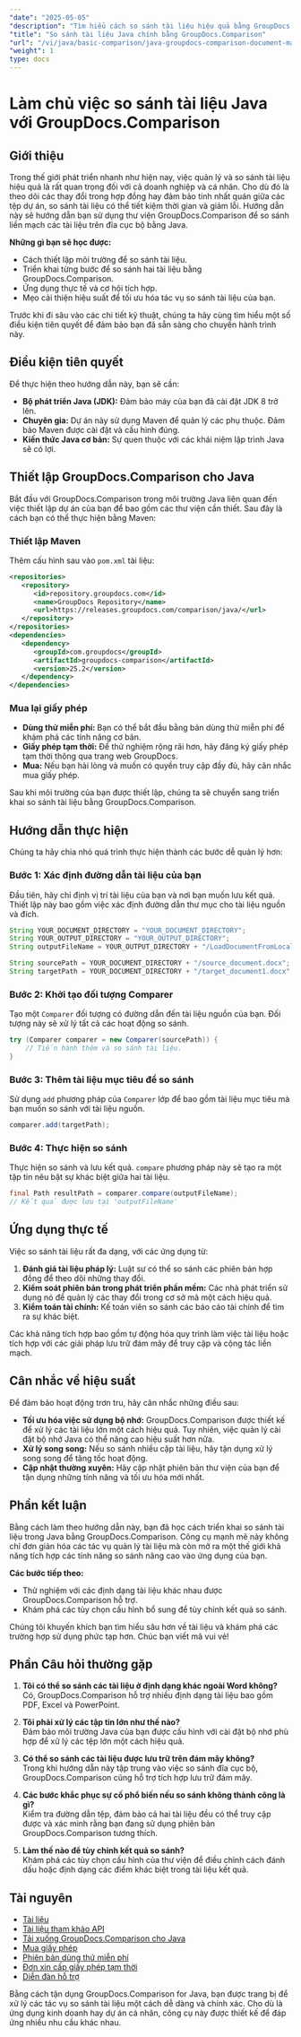 ```yaml
---
"date": "2025-05-05"
"description": "Tìm hiểu cách so sánh tài liệu hiệu quả bằng GroupDocs.Comparison trong Java. Hướng dẫn này bao gồm thiết lập, triển khai và tối ưu hóa hiệu suất."
"title": "So sánh tài liệu Java chính bằng GroupDocs.Comparison"
"url": "/vi/java/basic-comparison/java-groupdocs-comparison-document-management-guide/"
"weight": 1
type: docs
---
```

# Làm chủ việc so sánh tài liệu Java với GroupDocs.Comparison

## Giới thiệu

Trong thế giới phát triển nhanh như hiện nay, việc quản lý và so sánh tài liệu hiệu quả là rất quan trọng đối với cả doanh nghiệp và cá nhân. Cho dù đó là theo dõi các thay đổi trong hợp đồng hay đảm bảo tính nhất quán giữa các tệp dự án, so sánh tài liệu có thể tiết kiệm thời gian và giảm lỗi. Hướng dẫn này sẽ hướng dẫn bạn sử dụng thư viện GroupDocs.Comparison để so sánh liền mạch các tài liệu trên đĩa cục bộ bằng Java.

**Những gì bạn sẽ học được:**
- Cách thiết lập môi trường để so sánh tài liệu.
- Triển khai từng bước để so sánh hai tài liệu bằng GroupDocs.Comparison.
- Ứng dụng thực tế và cơ hội tích hợp.
- Mẹo cải thiện hiệu suất để tối ưu hóa tác vụ so sánh tài liệu của bạn.

Trước khi đi sâu vào các chi tiết kỹ thuật, chúng ta hãy cùng tìm hiểu một số điều kiện tiên quyết để đảm bảo bạn đã sẵn sàng cho chuyến hành trình này.

## Điều kiện tiên quyết

Để thực hiện theo hướng dẫn này, bạn sẽ cần:

- **Bộ phát triển Java (JDK):** Đảm bảo máy của bạn đã cài đặt JDK 8 trở lên.
- **Chuyên gia:** Dự án này sử dụng Maven để quản lý các phụ thuộc. Đảm bảo Maven được cài đặt và cấu hình đúng.
- **Kiến thức Java cơ bản:** Sự quen thuộc với các khái niệm lập trình Java sẽ có lợi.

## Thiết lập GroupDocs.Comparison cho Java

Bắt đầu với GroupDocs.Comparison trong môi trường Java liên quan đến việc thiết lập dự án của bạn để bao gồm các thư viện cần thiết. Sau đây là cách bạn có thể thực hiện bằng Maven:

### Thiết lập Maven

Thêm cấu hình sau vào `pom.xml` tài liệu:

```xml
<repositories>
   <repository>
      <id>repository.groupdocs.com</id>
      <name>GroupDocs Repository</name>
      <url>https://releases.groupdocs.com/comparison/java/</url>
   </repository>
</repositories>
<dependencies>
   <dependency>
      <groupId>com.groupdocs</groupId>
      <artifactId>groupdocs-comparison</artifactId>
      <version>25.2</version>
   </dependency>
</dependencies>
```

### Mua lại giấy phép

- **Dùng thử miễn phí:** Bạn có thể bắt đầu bằng bản dùng thử miễn phí để khám phá các tính năng cơ bản.
- **Giấy phép tạm thời:** Để thử nghiệm rộng rãi hơn, hãy đăng ký giấy phép tạm thời thông qua trang web GroupDocs.
- **Mua:** Nếu bạn hài lòng và muốn có quyền truy cập đầy đủ, hãy cân nhắc mua giấy phép.

Sau khi môi trường của bạn được thiết lập, chúng ta sẽ chuyển sang triển khai so sánh tài liệu bằng GroupDocs.Comparison.

## Hướng dẫn thực hiện

Chúng ta hãy chia nhỏ quá trình thực hiện thành các bước dễ quản lý hơn:

### Bước 1: Xác định đường dẫn tài liệu của bạn

Đầu tiên, hãy chỉ định vị trí tài liệu của bạn và nơi bạn muốn lưu kết quả. Thiết lập này bao gồm việc xác định đường dẫn thư mục cho tài liệu nguồn và đích.

```java
String YOUR_DOCUMENT_DIRECTORY = "YOUR_DOCUMENT_DIRECTORY";
String YOUR_OUTPUT_DIRECTORY = "YOUR_OUTPUT_DIRECTORY";
String outputFileName = YOUR_OUTPUT_DIRECTORY + "/LoadDocumentFromLocalDisc_result.docx";

String sourcePath = YOUR_DOCUMENT_DIRECTORY + "/source_document.docx";
String targetPath = YOUR_DOCUMENT_DIRECTORY + "/target_document1.docx";
```

### Bước 2: Khởi tạo đối tượng Comparer

Tạo một `Comparer` đối tượng có đường dẫn đến tài liệu nguồn của bạn. Đối tượng này sẽ xử lý tất cả các hoạt động so sánh.

```java
try (Comparer comparer = new Comparer(sourcePath)) {
    // Tiến hành thêm và so sánh tài liệu.
}
```

### Bước 3: Thêm tài liệu mục tiêu để so sánh

Sử dụng `add` phương pháp của `Comparer` lớp để bao gồm tài liệu mục tiêu mà bạn muốn so sánh với tài liệu nguồn.

```java
comparer.add(targetPath);
```

### Bước 4: Thực hiện so sánh

Thực hiện so sánh và lưu kết quả. `compare` phương pháp này sẽ tạo ra một tập tin nêu bật sự khác biệt giữa hai tài liệu.

```java
final Path resultPath = comparer.compare(outputFileName);
// Kết quả được lưu tại 'outputFileName'
```

## Ứng dụng thực tế

Việc so sánh tài liệu rất đa dạng, với các ứng dụng từ:

1. **Đánh giá tài liệu pháp lý:** Luật sư có thể so sánh các phiên bản hợp đồng để theo dõi những thay đổi.
2. **Kiểm soát phiên bản trong phát triển phần mềm:** Các nhà phát triển sử dụng nó để quản lý các thay đổi trong cơ sở mã một cách hiệu quả.
3. **Kiểm toán tài chính:** Kế toán viên so sánh các báo cáo tài chính để tìm ra sự khác biệt.

Các khả năng tích hợp bao gồm tự động hóa quy trình làm việc tài liệu hoặc tích hợp với các giải pháp lưu trữ đám mây để truy cập và cộng tác liền mạch.

## Cân nhắc về hiệu suất

Để đảm bảo hoạt động trơn tru, hãy cân nhắc những điều sau:

- **Tối ưu hóa việc sử dụng bộ nhớ:** GroupDocs.Comparison được thiết kế để xử lý các tài liệu lớn một cách hiệu quả. Tuy nhiên, việc quản lý cài đặt bộ nhớ Java có thể nâng cao hiệu suất hơn nữa.
- **Xử lý song song:** Nếu so sánh nhiều cặp tài liệu, hãy tận dụng xử lý song song để tăng tốc hoạt động.
- **Cập nhật thường xuyên:** Hãy cập nhật phiên bản thư viện của bạn để tận dụng những tính năng và tối ưu hóa mới nhất.

## Phần kết luận

Bằng cách làm theo hướng dẫn này, bạn đã học cách triển khai so sánh tài liệu trong Java bằng GroupDocs.Comparison. Công cụ mạnh mẽ này không chỉ đơn giản hóa các tác vụ quản lý tài liệu mà còn mở ra một thế giới khả năng tích hợp các tính năng so sánh nâng cao vào ứng dụng của bạn.

**Các bước tiếp theo:**
- Thử nghiệm với các định dạng tài liệu khác nhau được GroupDocs.Comparison hỗ trợ.
- Khám phá các tùy chọn cấu hình bổ sung để tùy chỉnh kết quả so sánh.

Chúng tôi khuyến khích bạn tìm hiểu sâu hơn về tài liệu và khám phá các trường hợp sử dụng phức tạp hơn. Chúc bạn viết mã vui vẻ!

## Phần Câu hỏi thường gặp

1. **Tôi có thể so sánh các tài liệu ở định dạng khác ngoài Word không?**  
   Có, GroupDocs.Comparison hỗ trợ nhiều định dạng tài liệu bao gồm PDF, Excel và PowerPoint.

2. **Tôi phải xử lý các tập tin lớn như thế nào?**  
   Đảm bảo môi trường Java của bạn được cấu hình với cài đặt bộ nhớ phù hợp để xử lý các tệp lớn một cách hiệu quả.

3. **Có thể so sánh các tài liệu được lưu trữ trên đám mây không?**  
   Trong khi hướng dẫn này tập trung vào việc so sánh đĩa cục bộ, GroupDocs.Comparison cũng hỗ trợ tích hợp lưu trữ đám mây.

4. **Các bước khắc phục sự cố phổ biến nếu so sánh không thành công là gì?**  
   Kiểm tra đường dẫn tệp, đảm bảo cả hai tài liệu đều có thể truy cập được và xác minh rằng bạn đang sử dụng phiên bản GroupDocs.Comparison tương thích.

5. **Làm thế nào để tùy chỉnh kết quả so sánh?**  
   Khám phá các tùy chọn cấu hình của thư viện để điều chỉnh cách đánh dấu hoặc định dạng các điểm khác biệt trong tài liệu kết quả.

## Tài nguyên

- [Tài liệu](https://docs.groupdocs.com/comparison/java/)
- [Tài liệu tham khảo API](https://reference.groupdocs.com/comparison/java/)
- [Tải xuống GroupDocs.Comparison cho Java](https://releases.groupdocs.com/comparison/java/)
- [Mua giấy phép](https://purchase.groupdocs.com/buy)
- [Phiên bản dùng thử miễn phí](https://releases.groupdocs.com/comparison/java/)
- [Đơn xin cấp giấy phép tạm thời](https://purchase.groupdocs.com/temporary-license/)
- [Diễn đàn hỗ trợ](https://forum.groupdocs.com/c/comparison)

Bằng cách tận dụng GroupDocs.Comparison for Java, bạn được trang bị để xử lý các tác vụ so sánh tài liệu một cách dễ dàng và chính xác. Cho dù là ứng dụng kinh doanh hay dự án cá nhân, công cụ này được thiết kế để đáp ứng nhiều nhu cầu khác nhau.